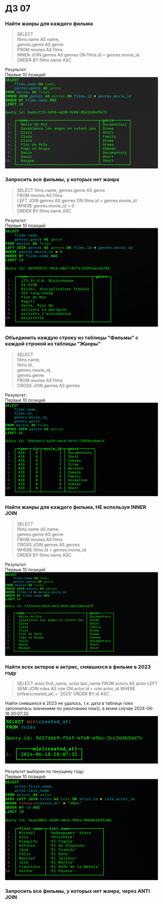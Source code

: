 # ДЗ 07  
### Найти жанры для каждого фильма  
> SELECT  
    films.name AS name,  
    genres.genre AS genre  
FROM movies AS films  
INNER JOIN genres AS genres ON films.id = genres.movie_id  
ORDER BY films.name ASC  

Результат:  
Первые 10 позиций
![](https://github.com/oslavgorod/Clickhouse-2024/blob/main/DZ07/img/001.png)  

### Запросить все фильмы, у которых нет жанра  
> SELECT films.name,
genres.genre AS genre    
FROM movies AS films  
LEFT JOIN genres AS genres ON films.id = genres.movie_id  
WHERE genres.movie_id = 0  
ORDER BY films.name ASC

Результат:  
Первые 10 позиций  
![](https://github.com/oslavgorod/Clickhouse-2024/blob/main/DZ07/img/002.png)  

### Объединить каждую строку из таблицы "Фильмы" с каждой строкой из таблицы "Жанры"  
> SELECT  
    films.name,  
    films.id,  
    genres.movie_id,  
    genres.genre  
FROM movies AS films  
CROSS JOIN genres AS genres

Результат:  
Первые 10 позиций 
![](https://github.com/oslavgorod/Clickhouse-2024/blob/main/DZ07/img/003.png)  

### Найти жанры для каждого фильма, НЕ используя INNER JOIN  
> SELECT  
    films.name AS name,  
    genres.genre AS genre  
FROM movies AS films  
CROSS JOIN genres AS genres  
WHERE films.id = genres.movie_id  
ORDER BY films.name ASC  

Результат:  
Первые 10 позиций  
![](https://github.com/oslavgorod/Clickhouse-2024/blob/main/DZ07/img/004.png)  

### Найти всех актеров и актрис, снявшихся в фильме в 2023 году  
>SELECT
    actor.first_name,
    actor.last_name
FROM actors AS actor
LEFT SEMI JOIN roles AS role ON actor.id = role.actor_id
WHERE toYear(created_at) = '2023'
ORDER BY id ASC

Найти снявшихся в 2023 не удалось, т.к. дата в таблице roles заполнилась значениме по умолчанию now(), в моем случае 2024-06-18 20:07:32.  
![](https://github.com/oslavgorod/Clickhouse-2024/blob/main/DZ07/img/005.png)  

Результат выборки по текущему году:  
Первые 10 позиций  
![](https://github.com/oslavgorod/Clickhouse-2024/blob/main/DZ07/img/006.png)  

### Запросить все фильмы, у которых нет жанра, через ANTI JOIN  
